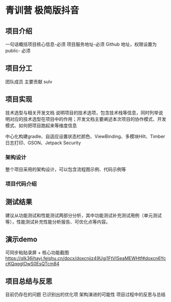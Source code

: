 # 青训营 极简版抖音
## 项目介绍
一句话概括项目核心信息-必须 项目服务地址-必须 Github 地址，权限设置为 public- 必须

## 项目分工
团队成员	主要贡献
sulv	
## 项目实现
技术选型与相关开发文档
说明项目的技术选项，包含技术栈等信息，同时列举说明对应的技术选型在项目中的作用；开发文档主要阐述本次项目的协作模式、开发模式、如何把项目跑起来等维度信息

中心化构建gradle、自适应设置状态栏颜色、ViewBinding、多模块Hilt、Timber日志打印、GSON、Jetpack Security

### 架构设计
整个项目采用的架构设计，可以包含流程图示例、代码示例等

### 项目代码介绍
## 测试结果
建议从功能测试和性能测试两部分分析，其中功能测试补充测试用例（单元测试等），性能测试补充性能分析报告、可优化点等内容。

## 演示demo
可同步粘贴录屏 + 核心功能截图
https://qlk36jhayj.feishu.cn/docx/doxcnjjz49Ugj1FtVISeaMEWHtf#doxcn6YccKQqqgIOwS0EsQTcm84

## 项目总结与反思
目前仍存在的问题
已识别出的优化项
架构演进的可能性
项目过程中的反思与总结
